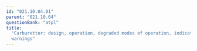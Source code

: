 ```yaml
---
id: "021.10.04.01"
parent: "021.10.04"
questionBank: "atpl"
title:
  "Carburettor: design, operation, degraded modes of operation, indications and
  warnings"
---
```

